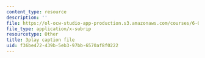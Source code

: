 ```yaml
---
content_type: resource
description: ''
file: https://ol-ocw-studio-app-production.s3.amazonaws.com/courses/6-003-signals-and-systems-fall-2011/f36be472439b5eb397bb6570af8f0222_OfMhtibbVXU.vtt
file_type: application/x-subrip
resourcetype: Other
title: 3play caption file
uid: f36be472-439b-5eb3-97bb-6570af8f0222
---
```

